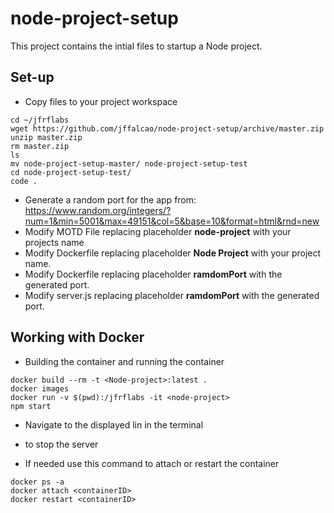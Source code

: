 # node-project-setup

This project contains the intial files to startup a Node project.

## Set-up

- Copy files to your project workspace
```
cd ~/jfrflabs
wget https://github.com/jffalcao/node-project-setup/archive/master.zip
unzip master.zip
rm master.zip
ls 
mv node-project-setup-master/ node-project-setup-test
cd node-project-setup-test/
code .
```
- Generate a random port for the app from:  
https://www.random.org/integers/?num=1&min=5001&max=49151&col=5&base=10&format=html&rnd=new
- Modify MOTD File replacing placeholder **node-project** with your projects name
- Modify Dockerfile replacing placeholder **Node Project** with your project name.
- Modify Dockerfile replacing placeholder **ramdomPort** with the generated port.
- Modify server.js replacing placeholder **ramdomPort** with the generated port.

## Working with Docker

- Building the container and running the container
```
docker build --rm -t <Node-project>:latest .
docker images
docker run -v $(pwd):/jfrflabs -it <node-project>
npm start
```
- Navigate to the displayed lin in the terminal
- <ctrl><c> to stop the server

- If needed use this command to attach or restart the container
```
docker ps -a
docker attach <containerID>
docker restart <containerID>
```


